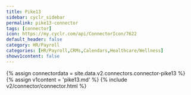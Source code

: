 ```yaml
---
title: Pike13
sidebar: cyclr_sidebar
permalink: pike13-connector
tags: [connector]
icon: https://my.cyclr.com/api/ConnectorIcon/7622
default_header: false
category: HR/Payroll
categories: [HR/Payroll,CRMs,Calendars,Healthcare/Wellness]
showv1content: false
---
```

{% assign connectordata = site.data.v2.connectors.connector-pike13 %}
{% assign v1content = 'pike13.md' %}
{% include v2/connector/connector.html %}	